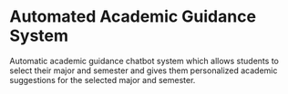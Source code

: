 # Automated Academic Guidance System

Automatic academic guidance chatbot system which allows students to select their major and semester and gives them personalized academic suggestions for the selected major and semester.
